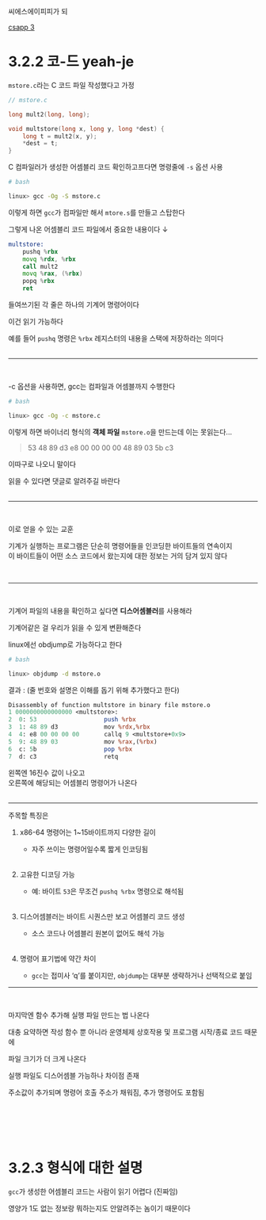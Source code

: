 <br>

씨에스에이피피가 되
<br>

[csapp 3](learn/TIL_0725.md)

# 3.2.2 코-드 yeah-je
`mstore.c`라는 C 코드 파일 작성했다고 가정
```c
// mstore.c

long mult2(long, long);

void multstore(long x, long y, long *dest) {
    long t = mult2(x, y);
    *dest = t;
}
```
C 컴파일러가 생성한 어셈블리 코드 확인하고프다면 명령줄에 `-s` 옵션 사용
```bash
# bash

linux> gcc -Og -S mstore.c
```
이렇게 하면 `gcc`가 컴파일만 해서 `mtore.s`를 만들고 스탑한다

그렇게 나온 어셈블리 코드 파일에서 중요한 내용이다 ↓

```asm
multstore:
    pushq %rbx
    movq %rdx, %rbx
    call mult2
    movq %rax, (%rbx)
    popq %rbx
    ret
```

들여쓰기된 각 줄은 하나의 기계어 명령어이다

이건 읽기 가능하다

예를 들어 `pushq` 명령은 `%rbx` 레지스터의 내용을 스택에 저장하라는 의미다
<br><br>
____

<br>

-c 옵션을 사용하면, gcc는 컴파일과 어셈블까지 수행한다
```bash
# bash

linux> gcc -Og -c mstore.c
```
이렇게 하면 바이너리 형식의 **객체 파일** `mstore.o`을 만드는데 이는 못읽는다...

> 53 48 89 d3 e8 00 00 00 00 48 89 03 5b c3

이따구로 나오니 말이다

읽을 수 있다면 댓글로 알려주길 바란다
<br><br>

___

<br>

이로 얻을 수 있는 교훈

기계가 실행하는 프로그램은 단순히 명령어들을 인코딩한 바이트들의 연속이지<br>
이 바이트들이 어떤 소스 코드에서 왔는지에 대한 정보는 거의 담겨 있지 않다

<br>

___

<br>

기계어 파일의 내용을 확인하고 싶다면 **디스어셈블러**를 사용해라

기계어같은 걸 우리가 읽을 수 있게 변환해준다

linux에선 obdjump로 가능하다고 한다

```bash
# bash

linux> objdump -d mstore.o
```

결과 :  (줄 번호와 설명은 이해를 돕기 위해 추가했다고 한다)
```perl
Disassembly of function multstore in binary file mstore.o
1 0000000000000000 <multstore>:
2  0: 53                   push %rbx
3  1: 48 89 d3             mov %rdx,%rbx
4  4: e8 00 00 00 00       callq 9 <multstore+0x9>
5  9: 48 89 03             mov %rax,(%rbx)
6  c: 5b                   pop %rbx
7  d: c3                   retq
```

왼쪽엔 16진수 값이 나오고<br>
오른쪽에 해당되는 어셈블리 명령어가 나온다
<br><br>

___

주목할 특징은
1. x86-64 명령어는 1~15바이트까지 다양한 길이
    - 자주 쓰이는 명령어일수록 짧게 인코딩됨
<br><br>    

2. 고유한 디코딩 가능
    - 예: 바이트 `53`은 무조건 `pushq %rbx` 명령으로 해석됨
<br><br>

3. 디스어셈블러는 바이트 시퀀스만 보고 어셈블리 코드 생성
    - 소스 코드나 어셈블리 원본이 없어도 해석 가능
<br><br>

4. 명령어 표기법에 약간 차이
    - `gcc`는 접미사 ‘q’를 붙이지만, `objdump`는 대부분 생략하거나 선택적으로 붙임

___

<br>

마지막엔 함수 추가해 실행 파일 만드는 법 나온다

대충 요약하면 작성 함수 뿐 아니라 운영체제 상호작용 및 프로그램 시작/종료 코드 때문에

파일 크기가 더 크게 나온다

실행 파일도 디스어셈블 가능하나 차이점 존재

주소값이 추가되며 명령어 호출 주소가 채워짐, 추가 명령어도 포함됨


<br><br><br><br>

# 3.2.3 형식에 대한 설명
`gcc`가 생성한 어셈블리 코드는 사람이 읽기 어렵다 (진짜임)

영양가 1도 없는 정보랑 뭐하는지도 안알려주는 놈이기 때문이다

